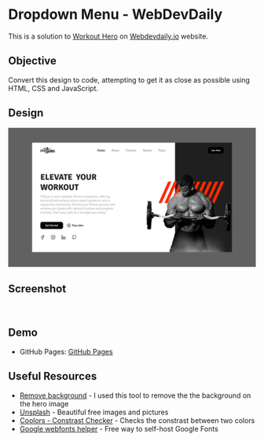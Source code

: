 # Dropdown Menu - WebDevDaily 

This is a solution to [Workout Hero](https://www.webdevdaily.io/challenges/workout-hero-278) on [Webdevdaily.io](https://www.webdevdaily.io/) website.

## Objective

Convert this design to code, attempting to get it as close as possible using HTML, CSS and JavaScript.

## Design

![](./design/challenge-278.png)

## Screenshot
![]()

## Demo

- GitHub Pages: [GitHub Pages](https://bccpadge.github.io/workout-hero/)


## Useful Resources 
- [Remove background](https://www.remove.bg/) - I used this tool to remove the the background on the hero image
- [Unsplash](https://unsplash.com/) - Beautiful free images and pictures
- [Coolors - Constrast Checker](https://coolors.co/contrast-checker/) - Checks the constrast between two colors 
- [Google webfonts helper](https://gwfh.mranftl.com/fonts) - Free way to self-host Google Fonts 